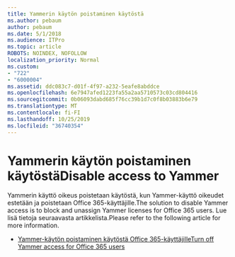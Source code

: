 ```yaml
---
title: Yammerin käytön poistaminen käytöstä
ms.author: pebaum
author: pebaum
ms.date: 5/1/2018
ms.audience: ITPro
ms.topic: article
ROBOTS: NOINDEX, NOFOLLOW
localization_priority: Normal
ms.custom:
- "722"
- "6000004"
ms.assetid: ddc083c7-d01f-4f97-a232-5eafe8abddce
ms.openlocfilehash: 6e7947afed1223fa55a2aa5710573c03cd804416
ms.sourcegitcommit: 0b06093dabd685f76cc39b1d7c0f8b03883b6e79
ms.translationtype: MT
ms.contentlocale: fi-FI
ms.lasthandoff: 10/25/2019
ms.locfileid: "36740354"
---
```

# <a name="disable-access-to-yammer"></a><span data-ttu-id="31604-102">Yammerin käytön poistaminen käytöstä</span><span class="sxs-lookup"><span data-stu-id="31604-102">Disable access to Yammer</span></span>

<span data-ttu-id="31604-103">Yammerin käyttö oikeus poistetaan käytöstä, kun Yammer-käyttö oikeudet estetään ja poistetaan Office 365-käyttäjille.</span><span class="sxs-lookup"><span data-stu-id="31604-103">The solution to disable Yammer access is to block and unassign Yammer licenses for Office 365 users.</span></span> <span data-ttu-id="31604-104">Lue lisä tietoja seuraavasta artikkelista.</span><span class="sxs-lookup"><span data-stu-id="31604-104">Please refer to the following article for more information.</span></span>
  
- [<span data-ttu-id="31604-105">Yammer-käytön poistaminen käytöstä Office 365-käyttäjille</span><span class="sxs-lookup"><span data-stu-id="31604-105">Turn off Yammer access for Office 365 users</span></span>](https://docs.microsoft.com/yammer/manage-yammer-users/turn-off-user-access)
